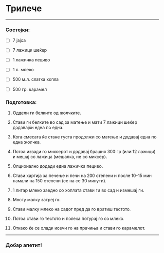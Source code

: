 # Трилече

---

### Состојки:

- [ ] 7 јajca

- [ ] 7 лажици шеќер

- [ ] 1 лажичка пециво

- [ ] 1 л. млеко

- [ ] 500 м.л. слатка хопла

- [ ] 500 гр. карамел

### Подготовка:

1. Оддели ги белките од жолчките. 

2. Стави ги белките во сад за матење и мати 7 лажици шеќер додавајќи една по една. 

3. Кога смесата ќе стане густа продолжи со матење и додавај една по една жолчка. 

4. Потоа извади го миксерот и додавај брашно 300 гр (или 12 лажици) и мешај со лажица (мешалка, не со миксер). 

5. Опционално додади една лажичка пециво. 

6. Стави хартија за печење и печи на 200 степени и после 10-15 мин намали на 150 степени (се на се 30 минути). 

7. 1 литар млеко заедно со хоплата стави ги во сад и измешај ги. 

8. Многу малку загреј го. 

9. Стави малку млеко на садот пред да го вратиш тестото. 

10. Потоа стави го тестото и полека потурај го со млеко. 

11. Откако ќе се олади исечи го на прачиња и стави го карамелот.

---

### Добар апетит!
